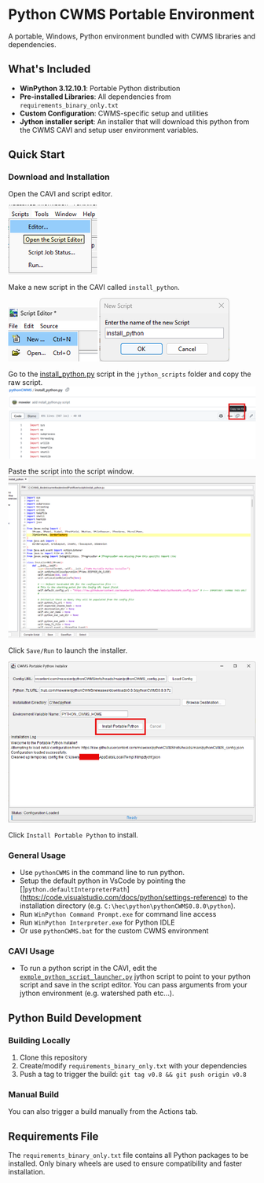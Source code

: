 # Python CWMS Portable Environment

A portable, Windows, Python environment bundled with CWMS libraries and dependencies.

## What's Included

- **WinPython 3.12.10.1**: Portable Python distribution
- **Pre-installed Libraries**: All dependencies from `requirements_binary_only.txt`
- **Custom Configuration**: CWMS-specific setup and utilities
- **Jython installer script**: An installer that will download this python from the CWMS CAVI and setup user environment variables.

## Quick Start

### Download and Installation
Open the CAVI and script editor.

![alt text](./screenshots/image.png)

Make a new script in the CAVI called `install_python`.

![alt text](./screenshots/image-2.png)
![alt text](./screenshots/image-3.png)

Go to the [install_python.py](./jython_scripts/install_python.py) script in the `jython_scripts` folder and copy the raw script.
![alt text](./screenshots/image-1.png)

Paste the script into the script window.
![alt text](./screenshots/image-4.png)

Click `Save/Run` to launch the installer.

![alt text](./screenshots/image-5.png)

Click `Install Portable Python` to install.

### General Usage
- Use `pythonCWMS` in the command line to run python.
- Setup the default python in VsCode by pointing the []`python.defaultInterpreterPath`] (https://code.visualstudio.com/docs/python/settings-reference) to the installation directory (e.g. `C:\hec\python\pythonCWMS0.8.0\python`). 
- Run `WinPython Command Prompt.exe` for command line access
- Run `WinPython Interpreter.exe` for Python IDLE
- Or use `pythonCWMS.bat` for the custom CWMS environment

### CAVI Usage
- To run a python script in the CAVI, edit the [`exmple_python_script_launcher.py`](./jython_scripts/install_python.py) jython script to point to your python script and save in the script editor. You can pass arguments from your jython environment (e.g. watershed path etc...).

## Python Build Development

### Building Locally
1. Clone this repository
2. Create/modify `requirements_binary_only.txt` with your dependencies
3. Push a tag to trigger the build: `git tag v0.8 && git push origin v0.8`

### Manual Build
You can also trigger a build manually from the Actions tab.

## Requirements File

The `requirements_binary_only.txt` file contains all Python packages to be installed. Only binary wheels are used to ensure compatibility and faster installation.

